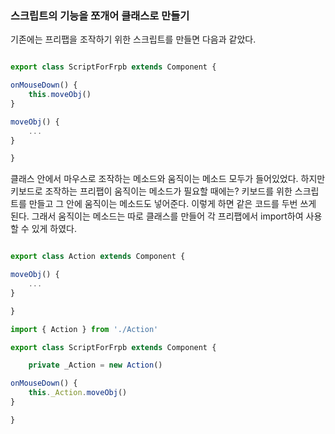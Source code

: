 ### 스크립트의 기능을 쪼개어 클래스로 만들기
기존에는 프리팹을 조작하기 위한 스크립트를 만들면 다음과 같았다.

```js

export class ScriptForFrpb extends Component {

onMouseDown() {
    this.moveObj()
}

moveObj() {
    ...
}

}

```

클래스 안에서 마우스로 조작하는 메소드와 움직이는 메소드 모두가 들어있었다. 하지만 키보드로 조작하는 프리팹이 움직이는 메소드가 필요할 때에는? 키보드를 위한 스크립트를 만들고 그 안에 움직이는 메소드도 넣어준다. 이렇게 하면 같은 코드를 두번 쓰게 된다. 그래서 움직이는 메소드는 따로 클래스를 만들어 각 프리팹에서 import하여 사용할 수 있게 하였다.

```js

export class Action extends Component {

moveObj() {
    ...
}

}

```

```js
import { Action } from './Action'

export class ScriptForFrpb extends Component {

    private _Action = new Action()

onMouseDown() {
    this._Action.moveObj()
}

}

```